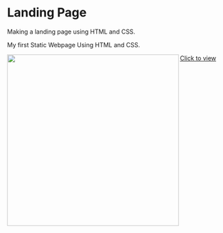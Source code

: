 # Landing Page

Making a landing page using HTML and CSS.

My first Static Webpage Using HTML and CSS.

<img align="left" width="400" src="https://github.com/KaranRay444/first-page/assets/117707132/9f849097-10f0-4b34-b332-49eb8dcbb061">

[Click to view](https://karanray444.github.io/Static-landing-page/)
